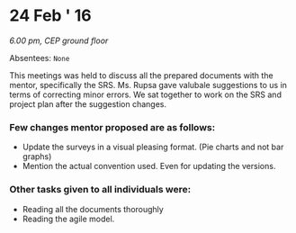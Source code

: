 24 Feb ' 16
============
*6.00 pm, CEP ground floor*

Absentees: `None`

This meetings was held to discuss all the prepared documents with the mentor, specifically the SRS. Ms. Rupsa gave valubale suggestions to us
in terms of correcting minor errors. We sat together to work on the SRS and project plan after the suggestion changes.
### Few changes mentor proposed are as follows:
* Update the surveys in a visual pleasing format. (Pie charts and not bar graphs)
*  Mention the actual convention used. Even for updating the versions.


### Other tasks given to all individuals were:
- Reading all the documents thoroughly
- Reading the agile model.
